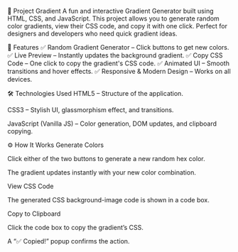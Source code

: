 🎨 Project Gradient
A fun and interactive Gradient Generator built using HTML, CSS, and JavaScript.
This project allows you to generate random color gradients, view their CSS code, and copy it with one click. Perfect for designers and developers who need quick gradient ideas.

🚀 Features
✅ Random Gradient Generator – Click buttons to get new colors.
✅ Live Preview – Instantly updates the background gradient.
✅ Copy CSS Code – One click to copy the gradient's CSS code.
✅ Animated UI – Smooth transitions and hover effects.
✅ Responsive & Modern Design – Works on all devices.

🛠️ Technologies Used
HTML5 – Structure of the application.

CSS3 – Stylish UI, glassmorphism effect, and transitions.

JavaScript (Vanilla JS) – Color generation, DOM updates, and clipboard copying.

⚙️ How It Works
Generate Colors

Click either of the two buttons to generate a new random hex color.

The gradient updates instantly with your new color combination.

View CSS Code

The generated CSS background-image code is shown in a code box.

Copy to Clipboard

Click the code box to copy the gradient’s CSS.

A “✅ Copied!” popup confirms the action.

